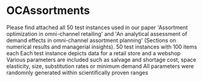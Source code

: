 # OCAssortments
Please find attached all 50 test instances used in our paper 'Assortment optimization in omni-channel retailing' and 'An analytical assessment of demand effects in omni-channel assortment planning' (Sections on numerical results and managerial insights).
50 test instances with 100 items each
Each test instance depicts data for a retail store and a webshop
Various parameters are included such as salvage and shortage cost, space elasticity, size, substitution rates or minimum demand
All parameters were randomnly generated within scientifically proven ranges

